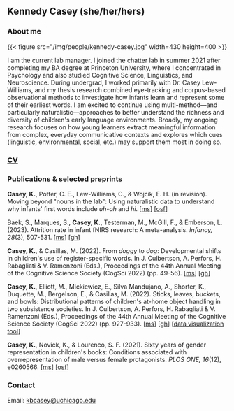 ## Kennedy Casey (she/her/hers)

### About me

{{< figure src="/img/people/kennedy-casey.jpg" width=430 height=400 >}}

I am the current lab manager. I joined the chatter lab in summer 2021 after completing my BA degree at Princeton University, where I concentrated in Psychology and also studied Cognitive Science, Linguistics, and Neuroscience. During undergrad, I worked primarily with Dr. Casey Lew-Williams, and my thesis research combined eye-tracking and corpus-based observational methods to investigate how infants learn and represent some of their earliest words. I am excited to continue using multi-method—and particularly naturalistic—approaches to better understand the richness and diversity of children's early language environments. Broadly, my ongoing research focuses on how young learners extract meaningful information from complex, everyday communicative contexts and explores which cues (linguistic, environmental, social, etc.) may support them most in doing so. 

### [CV](https://docs.google.com/document/d/1To6PfI5vkji00wZITXVP-4Hbx5J5Qd79cxUalYQfNfs/edit)

### Publications & selected preprints

**Casey, K.**, Potter, C. E., Lew-Williams, C., & Wojcik, E. H. (in revision). Moving beyond "nouns in the lab": Using naturalistic data to understand why infants' first words include _uh-oh_ and _hi_. [[ms](https://psyarxiv.com/xbyr3/)] [[osf](https://osf.io/tdbqn/)]

Baek, S., Marques, S., **Casey, K.**, Testerman, M., McGill, F., & Emberson, L. (2023). Attrition rate in infant fNIRS research: A meta-analysis. _Infancy, 28_(3), 507-531. [[ms](https://onlinelibrary.wiley.com/doi/10.1111/infa.12521)] [[gh](https://github.com/soribaek/Attrition-Rate-in-Infant-fNIRS-Research)]

**Casey, K.**, & Casillas, M. (2022). From _doggy_ to _dog_: Developmental shifts in children's use of register-specific words. In J. Culbertson, A. Perfors, H. Rabagliati & V. Ramenzoni (Eds.), Proceedings of the 44th Annual Meeting of the Cognitive Science Society (CogSci 2022) (pp. 49-56). [[ms](/lab-publications/Casey_Casillas_2022_From_doggy_to_dog_CogSci.pdf)] [[gh](https://github.com/kennedycasey/RegisterShift)]

**Casey, K.**, Elliott, M., Mickiewicz, E., Silva Mandujano, A., Shorter, K., Duquette, M., Bergelson, E., & Casillas, M. (2022). Sticks, leaves, buckets, and bowls: Distributional patterns of children's at-home object handling in two subsistence societies. In J. Culbertson, A. Perfors, H. Rabagliati & V. Ramenzoni (Eds.), Proceedings of the 44th Annual Meeting of the Cognitive Science Society (CogSci 2022) (pp. 927-933). [[ms](/lab-publications/Casey_et_al_2022_Sticks_leaves_buckets_bowls_CogSci.pdf)] [[gh](https://github.com/kennedycasey/daylong-object-ids)] [[data visualization tool](https://aclew.shinyapps.io/CogSci-TSE-ROS-objects/)]

**Casey, K.**, Novick, K., & Lourenco, S. F. (2021). Sixty years of gender representation in children's books: Conditions associated with overrepresentation of male versus female protagonists. _PLOS ONE, 16_(12), e0260566. [[ms](https://journals.plos.org/plosone/article?id=10.1371/journal.pone.0260566)] [[osf](https://osf.io/97gfk/)]

### Contact 
Email: kbcasey@uchicago.edu
